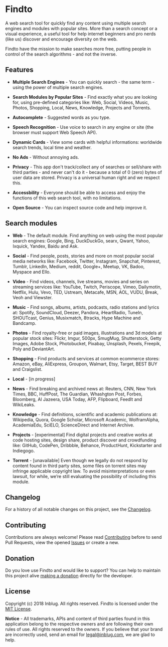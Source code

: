 # Findto

A web search tool for quickly find any content using multiple search engines and modules with popular sites. More than a search concept or a visual experience, a useful tool for help internet beginners and pro nerds (like us) discover and encourage diversity on the web.

Findto have the mission to make searches more free, putting people in control of the search algorithms - and not the inverse.
 
## Features

* **Multiple Search Engines** - You can quickly search - the same term - using the power of multiple search engines.

* **Search Modules by Popular Sites** - Find exactly what you are looking for, using pre-defined categories like: Web, Social, Videos, Music, Photos, Shopping, Local, News, Knowledge, Projects and Torrents.

* **Autocomplete** - Suggested words as you type.

* **Speech Recognition** - Use voice to search in any engine or site (the browser must support Web Speech API).

*  **Dynamic Cards** - View some cards with helpful informations: worldwide search trends, local time and weather.

* **No Ads** - Without annoying ads.

* **Privacy** - This app don't track/collect any of searches or sell/share with third parties - and never can't do it - because a total of 0 (zero) bytes of user data are stored. Privacy is a universal human right and we respect this.

* **Accessbility** - Everyone should be able to access and enjoy the functions of this web search tool, with no limitations.

* **Open Source** - You can inspect source code and help improve it.

## Search modules

* **Web** - The default module. Find anything on web using the most popular search engines: Google, Bing, DuckDuckGo, searx, Qwant, Yahoo, Ixquick, Yandex, Baidu and Ask.

* **Social** - Find people, posts, stories and more on most popular social media networks like: Facebook, Twitter, Instagram, Snapchat, Pinterest, Tumblr, LinkedIn, Medium, reddit, Google+, Meetup, VK, Badoo, Myspace and Ello.

* **Video** - Find videos, channels, live streams, movies and series on streaming services like: YouTube, Twitch, Periscope, Vimeo, Dailymotin, Netflix, Hulu, Vevo, TED, Ustream, Metacafe, MSN, AOL, VUDU, Break, Veoh and Viewster.

* **Music** - Find songs, albums, artists, podcasts, radio stations and lyrics at: Spotify, SoundCloud, Deezer, Pandora, iHeartRadio, TuneIn, SHOUTcast, Genius, Musixmatch, 8tracks, Hype Machine and Bandcamp.

* **Photos** - Find royalty-free or paid images, illustrations and 3d models at popular stock sites: Flickr, Imgur, 500px, SmugMug, Shutterstock, Getty Images, Adobe Stock, Photobucket, Pixabay, Unsplash, Pexels, Freepik, Poly and DeviantArt.

* **Shopping** - Find products and services at common ecommerce stores: Amazon, eBay, AliExpress, Groupon, Walmart, Etsy, Target, BEST BUY and Craigslist.

* **Local** - [in progress]

* **News** - Find breaking and archived news at: Reuters, CNN, New York Times, BBC, HuffPost, The Guardian, Whashgton Post, Forbes, Bloomberg, Al Jazeera, USA Today, AFP, Flipboard, Feedlt and WikiLeaks.

* **Knowledge** - Find definitions, scientific and academic publications at: Wikipedia, Quora, Google Scholar, Microsoft Academic, WolframAlpha, AcademiaEdu, SciELO, ScienceDirect and Internet Archive.

* **Projects** - [experimental] Find digital projects and creative works at code hosting sites, design share, product discover and crowdfunding like: GitHub, CodePen, Dribbble, Behance, ProductHunt, Kickstarter and Indiegogo.

* **Torrent** - [unavailable] Even though we legally do not respond by content found in third party sites, some files on torrent sites may infringe applicable copyright law. To avoid misinterpretations or even lawsuit, for while, we’re still evaluating the possibility of including this module.

## Changelog

For a history of all notable changes on this project, see the [Changelog](#CHANGELOD.md).

## Contributing

Contributions are always welcome! Please read [Contributing](Contributing.md) before to send Pull Requests, view the opened [Issues](https://github.com/inblug/findto/issues) or create a new.

## Donation

Do you love use Findto and would like to support? 
You can help to maintain this project alive [making a donation](#) directly for the developer.

## License
Copyright (c) 2018 Inblug. All rights reserved.
Findto is licensed under the [MIT License](http://mitlicense.org/).

**Notice** - All trademarks, APIs and content of third parties found in this application belong to the respective owners and are following their own rules of use. All rights reserved to the owners. If you believe that your brand are incorrectly used, send an email for legal@inblug.com, we are glad to help.
